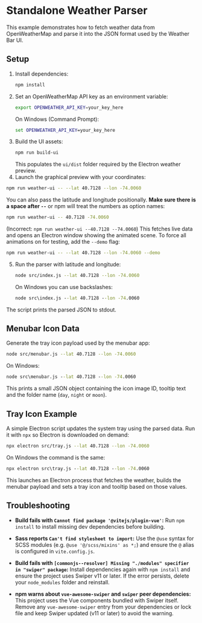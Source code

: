 # Standalone Weather Parser

This example demonstrates how to fetch weather data from OpenWeatherMap and parse it into the JSON format used by the Weather Bar UI.

## Setup

1. Install dependencies:
   ```bash
   npm install
   ```
2. Set an OpenWeatherMap API key as an environment variable:
   ```bash
   export OPENWEATHER_API_KEY=your_key_here
   ```
   On Windows (Command Prompt):
   ```cmd
   set OPENWEATHER_API_KEY=your_key_here
   ```
3. Build the UI assets:
   ```bash
   npm run build-ui
   ```
   This populates the `ui/dist` folder required by the Electron weather preview.
4. Launch the graphical preview with your coordinates:
  ```bash
  npm run weather-ui -- --lat 40.7128 --lon -74.0060
  ```
   You can also pass the latitude and longitude positionally. **Make sure there is a space after `--`** or npm will treat the numbers as option names:
  ```bash
  npm run weather-ui -- 40.7128 -74.0060
  ```
  (Incorrect: `npm run weather-ui --40.7128 --74.0060`)
  This fetches live data and opens an Electron window showing the animated scene.
  To force all animations on for testing, add the `--demo` flag:
  ```bash
  npm run weather-ui -- --lat 40.7128 --lon -74.0060 --demo
  ```
5. Run the parser with latitude and longitude:
   ```bash
   node src/index.js --lat 40.7128 --lon -74.0060
   ```
   On Windows you can use backslashes:
   ```cmd
   node src\index.js --lat 40.7128 --lon -74.0060
   ```

The script prints the parsed JSON to stdout.

## Menubar Icon Data

Generate the tray icon payload used by the menubar app:

```bash
node src/menubar.js --lat 40.7128 --lon -74.0060
```
On Windows:
```cmd
node src\menubar.js --lat 40.7128 --lon -74.0060
```

This prints a small JSON object containing the icon image ID, tooltip text and the folder name (`day`, `night` or `moon`).

## Tray Icon Example

A simple Electron script updates the system tray using the parsed data. Run it with `npx` so Electron is downloaded on demand:

```bash
npx electron src/tray.js --lat 40.7128 --lon -74.0060
```
On Windows the command is the same:
```cmd
npx electron src\tray.js --lat 40.7128 --lon -74.0060
```

This launches an Electron process that fetches the weather, builds the menubar payload and sets a tray icon and tooltip based on those values.

## Troubleshooting

- **Build fails with `Cannot find package '@vitejs/plugin-vue'`:** Run
  `npm install` to install missing dev dependencies before building.

- **Sass reports `Can't find stylesheet to import`:** Use the `@use` syntax
  for SCSS modules (e.g. `@use '@/scss/mixins' as *;`) and ensure the `@`
  alias is configured in `vite.config.js`.
- **Build fails with `[commonjs--resolver] Missing "./modules" specifier in
  "swiper" package`:** Install dependencies again with `npm install` and ensure
  the project uses Swiper v11 or later. If the error persists, delete your
  `node_modules` folder and reinstall.
- **npm warns about `vue-awesome-swiper` and `swiper` peer dependencies:**
  This project uses the Vue components bundled with Swiper itself. Remove any
  `vue-awesome-swiper` entry from your dependencies or lock file and keep
  Swiper updated (v11 or later) to avoid the warning.
